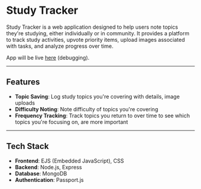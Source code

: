 # Study Tracker

Study Tracker is a web application designed to help users note topics they're studying, either individually or in community. It provides a platform to track study activities, upvote priority items, upload images associated with tasks, and analyze progress over time.

App will be live [here](https://study-tracker-d0hr.onrender.com) (debugging).

---

## Features

- **Topic Saving**: Log study topics you're covering with details, image uploads
- **Difficulty Noting**: Note difficulty of topics you're covering
- **Frequency Tracking**: Track topics you return to over time to see which topics you're focusing on, are more important

---

## Tech Stack

- **Frontend**: EJS (Embedded JavaScript), CSS
- **Backend**: Node.js, Express
- **Database**: MongoDB
- **Authentication**: Passport.js

